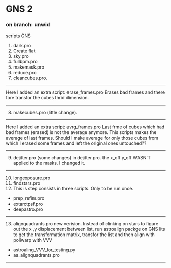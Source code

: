 # GNS 2
### on branch: unwid


scripts GNS
1. dark.pro
2. Create flat
3. sky.pro
4. fullbpm.pro
5. makemask.pro
6. reduce.pro
7. cleancubes.pro.
___
Here I added an extra script: erase_frames.pro
Erases bad frames and there fore transfor the cubes thrid dimension.
___
8. makecubes.pro (little change).
___
Here I added an extra script: avrg_frames.pro 
Last frme of cubes which had bad frames (erased) is not the average anymore. This scripts makes the average of last frames. 
Should I make average for only those cubes from  which I erased some frames and left the original ones untouched??
___
9. dejitter.pro (some changes)
in dejitter.pro. the x_off y_off WASN'T applied to the masks. I changed it.
___
10. longexposure.pro
11. findstars.pro
12. This is step consists in three scripts. Only to be run once.
* prep_refim.pro
* extarctpsf.pro
* deepastro.pro
___
13. alignquadrants.pro new verision. Instead of clinking on stars to figure out the x ,y displacement between list, run astroalign packge on GNS lits to get the transformation matrix, transfor the list and then align with poliwarp with VVV
* astroaling_VVV_for_testing.py
* aa_alignquadrants.pro
___


